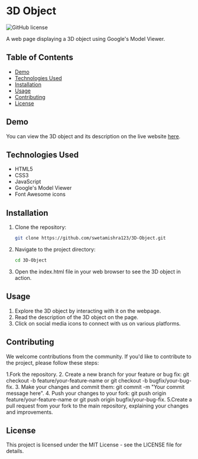 # 3D Object

![GitHub license](https://img.shields.io/badge/license-MIT-blue.svg)

A web page displaying a 3D object using Google's Model Viewer.

## Table of Contents

- [Demo](#demo)
- [Technologies Used](#technologies-used)
- [Installation](#installation)
- [Usage](#usage)
- [Contributing](#contributing)
- [License](#license)

## Demo

You can view the 3D object and its description on the live website [here](https://your-website-link.com).

## Technologies Used

- HTML5
- CSS3
- JavaScript
- Google's Model Viewer
- Font Awesome icons

## Installation

1. Clone the repository:

   ```bash
   git clone https://github.com/swetamishra123/3D-Object.git

2.  Navigate to the project directory:

      ```bash
     cd 3D-Object
      
4. Open the index.html file in your web browser to see the 3D object in action.

 ## Usage
1. Explore the 3D object by interacting with it on the webpage.
2. Read the description of the 3D object on the page.
3. Click on social media icons to connect with us on various platforms.

## Contributing
We welcome contributions from the community. If you'd like to contribute to the project, please follow these steps:

1.Fork the repository.
2. Create a new branch for your feature or bug fix: git checkout -b feature/your-feature-name or git checkout -b bugfix/your-bug-fix.
3. Make your changes and commit them: git commit -m "Your commit message here".
4. Push your changes to your fork: git push origin feature/your-feature-name or git push origin bugfix/your-bug-fix.
5.Create a pull request from your fork to the main repository, explaining your changes and improvements.

## License
This project is licensed under the MIT License - see the LICENSE file for details.
